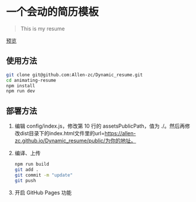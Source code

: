 # 一个会动的简历模板

> This is my resume

[预览](https://allenchenblog.cn/Dynamic_resume/public/)

## 使用方法

``` bash
git clone git@github.com:Allen-zc/Dynamic_resume.git
cd animating-resume
npm install
npm run dev
```

## 部署方法


1. 编辑 config/index.js，修改第 10 行的 assetsPublicPath，值为 ./。然后再修改dist目录下的index.html文件里的url=https://allen-zc.github.io/Dynamic_resume/public/为你的地址。

2. 编译、上传
    ``` bash
    npm run build
    git add .
    git commit -m "update"
    git push
    ```

3. 开启 GitHub Pages 功能

